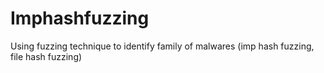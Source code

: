 # Imphashfuzzing
Using fuzzing technique to identify family of malwares (imp hash fuzzing, file hash fuzzing)
